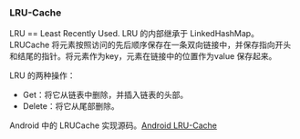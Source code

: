 ### LRU-Cache

LRU == Least Recently Used. 
LRU 的内部继承于 LinkedHashMap。LRUCache 将元素按照访问的先后顺序保存在一条双向链接中，并保存指向开头和结尾的指针。将元素作为key，元素在链接中的位置作为value 保存起来。

LRU 的两种操作：
- Get：将它从链表中删除，并插入链表的头部。
- Delete：将它从尾部删除。

Android 中的 LRUCache 实现源码。[Android LRU-Cache](http://grepcode.com/file/repo1.maven.org/maven2/com.google.android/support-v4/r7/android/support/v4/util/LruCache.java#LruCache)
